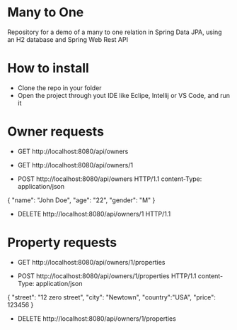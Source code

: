 # Many to One

Repository for a demo of a many to one relation in Spring Data JPA, using an H2 database and Spring Web Rest API

# How to install

- Clone the repo in your folder
- Open the project through yout IDE like Eclipe, Intellij or VS Code, and run it

# Owner requests

- GET http://localhost:8080/api/owners

- GET http://localhost:8080/api/owners/1

- POST http://localhost:8080/api/owners HTTP/1.1
  content-Type: application/json

{
"name": "John Doe",
"age": "22",
"gender": "M"
}

- DELETE http://localhost:8080/api/owners/1 HTTP/1.1

# Property requests

- GET http://localhost:8080/api/owners/1/properties

- POST http://localhost:8080/api/owners/1/properties HTTP/1.1
  content-Type: application/json

{
"street": "12 zero street",
"city": "Newtown",
"country":"USA",
"price": 123456
}

- DELETE http://localhost:8080/api/owners/1/properties
